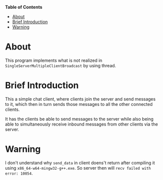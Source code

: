 <!-- markdown-toc start - Don't edit this section. Run M-x markdown-toc-generate-toc again -->
**Table of Contents**

- [About](#about)
- [Brief Introduction](#brief-introduction)
- [Warning](#warning)

<!-- markdown-toc end -->

# About
This program implements what is not realized in `SingleServerMultipleClientBroadcast` by using thread.

# Brief Introduction
This a simple chat client, where clients join the server and send messages to it, which then in turn sends those messages to all the other connected clients.

It has the clients be able to send messages to the server while also being able to simultaneously receive inbound messages from other clients via the server.

# Warning
I don't understand why `send_data` in client doens't return after compiling it using `x86_64-w64-mingw32-g++.exe`. So server then will `recv failed with error: 10054`.